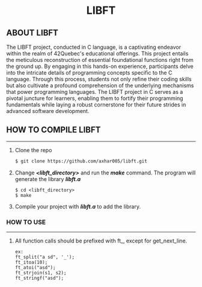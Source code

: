 <!-- 42 libft -->
<h1 align="center">LIBFT</h1>

<!-- ABOUT THE PROJECT -->
## ABOUT LIBFT
The LIBFT project, conducted in C language, is a captivating endeavor within the realm of 42Quebec's educational offerings. This project entails the meticulous reconstruction of essential foundational functions right from the ground up. By engaging in this hands-on experience, participants delve into the intricate details of programming concepts specific to the C language. Through this process, students not only refine their coding skills but also cultivate a profound comprehension of the underlying mechanisms that power programming languages. The LIBFT project in C serves as a pivotal juncture for learners, enabling them to fortify their programming fundamentals while laying a robust cornerstone for their future strides in advanced software development.

<!-- install section -->
## HOW TO COMPILE LIBFT
---
1. Clone the repo
    ```sh
    $ git clone https://github.com/axhar005/libft.git
    ```
2. Change _**<libft_directory>**_ and run the _**make**_ command. The program will generate the library _**libft.a**_
    ```
    $ cd <libft_directory>
    $ make
    ```
3. Compile your project with _**libft.a**_ to add the library.

### HOW TO USE
---
1. All function calls should be prefixed with ft_, except for get_next_line.
    ````
    ex:
    ft_split("a sd", '_');
    ft_itoa(10);
    ft_atoi("asd");
    ft_strjoin(s1, s2);
    ft_stringf("asd");
    ````


